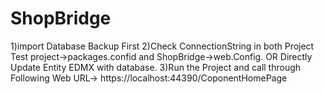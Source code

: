 # ShopBridge
1)import Database Backup First
2)Check ConnectionString in both Project Test project->packages.confid and ShopBridge->web.Config. OR Directly Update Entity EDMX with database.
3)Run the Project and call through Following Web URL->  https://localhost:44390/CoponentHomePage
